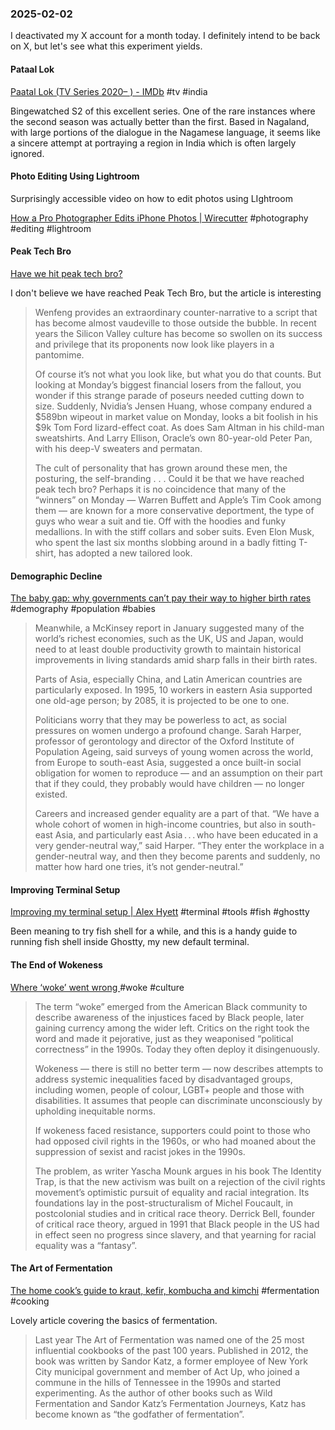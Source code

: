 ### 2025-02-02
I deactivated my X account for a month today. I definitely intend to be back on X, but let's see what this experiment yields.
#### Pataal Lok
[Paatal Lok (TV Series 2020– ) - IMDb](https://www.imdb.com/title/tt9680440/) #tv #india 

Bingewatched S2 of this excellent series. One of the rare instances where the second season was actually better than the first. Based in Nagaland, with large portions of the dialogue in the Nagamese language, it seems like a sincere attempt at portraying a region in India which is often largely ignored.

#### Photo Editing Using Lightroom
Surprisingly accessible video on how to edit photos using LIghtroom

[How a Pro Photographer Edits iPhone Photos \| Wirecutter](https://www.nytimes.com/wirecutter/blog/how-a-pro-photographer-edits-iphone-photos/) #photography #editing #lightroom

#### Peak Tech Bro
[Have we hit peak tech bro?](https://www.ft.com/content/cd2966ed-c458-4485-87a8-a483b79b8457)

I don't believe we have reached Peak Tech Bro, but the article is interesting

> Wenfeng provides an extraordinary counter-narrative to a script that has become almost vaudeville to those outside the bubble. In recent years the Silicon Valley culture has become so swollen on its success and privilege that its proponents now look like players in a pantomime. 
> 
> Of course it’s not what you look like, but what you do that counts. But looking at Monday’s biggest financial losers from the fallout, you wonder if this strange parade of poseurs needed cutting down to size. Suddenly, Nvidia’s Jensen Huang, whose company endured a $589bn wipeout in market value on Monday, looks a bit foolish in his $9k Tom Ford lizard-effect coat. As does Sam Altman in his child-man sweatshirts. And Larry Ellison, Oracle’s own 80-year-old Peter Pan, with his deep-V sweaters and permatan. 
> 
> The cult of personality that has grown around these men, the posturing, the self-branding . . . Could it be that we have reached peak tech bro? Perhaps it is no coincidence that many of the “winners” on Monday — Warren Buffett and Apple’s Tim Cook among them — are known for a more conservative deportment, the type of guys who wear a suit and tie. Off with the hoodies and funky medallions. In with the stiff collars and sober suits. Even Elon Musk, who spent the last six months slobbing around in a badly fitting T-shirt, has adopted a new tailored look.

#### Demographic Decline
[The baby gap: why governments can’t pay their way to higher birth rates](https://www.ft.com/content/2f4e8e43-ab36-4703-b168-0ab56a0a32bc) #demography #population #babies 

> Meanwhile, a McKinsey report in January suggested many of the world’s richest economies, such as the UK, US and Japan, would need to at least double productivity growth to maintain historical improvements in living standards amid sharp falls in their birth rates.
> 
> Parts of Asia, especially China, and Latin American countries are particularly exposed. In 1995, 10 workers in eastern Asia supported one old-age person; by 2085, it is projected to be one to one.
> 
> 
> Politicians worry that they may be powerless to act, as social pressures on women undergo a profound change. Sarah Harper, professor of gerontology and director of the Oxford Institute of Population Ageing, said surveys of young women across the world, from Europe to south-east Asia, suggested a once built-in social obligation for women to reproduce — and an assumption on their part that if they could, they probably would have children — no longer existed.
> 
> Careers and increased gender equality are a part of that. “We have a whole cohort of women in high-income countries, but also in south-east Asia, and particularly east Asia . . . who have been educated in a very gender-neutral way,” said Harper. “They enter the workplace in a gender-neutral way, and then they become parents and suddenly, no matter how hard one tries, it’s not gender-neutral.” 

#### Improving Terminal Setup
[Improving my terminal setup | Alex Hyett](https://www.alexhyett.com/newsletter/improving-my-terminal-setup/?ref=labnotes.org) #terminal #tools #fish #ghostty

Been meaning to try fish shell for a while, and this is a handy guide to running fish shell inside Ghostty, my new default terminal.

#### The End of Wokeness
[Where ‘woke’ went wrong ](https://www.ft.com/content/5ba3c3a8-8ccb-414e-b299-41f5b0e29021) #woke #culture 

> The term “woke” emerged from the American Black community to describe awareness of the injustices faced by Black people, later gaining currency among the wider left. Critics on the right took the word and made it pejorative, just as they weaponised “political correctness” in the 1990s. Today they often deploy it disingenuously.
>   
> Wokeness — there is still no better term — now describes attempts to address systemic inequalities faced by disadvantaged groups, including women, people of colour, LGBT+ people and those with disabilities. It assumes that people can discriminate unconsciously by upholding inequitable norms.
>   
> If wokeness faced resistance, supporters could point to those who had opposed civil rights in the 1960s, or who had moaned about the suppression of sexist and racist jokes in the 1990s.
> 
> The problem, as writer Yascha Mounk argues in his book The Identity Trap, is that the new activism was built on a rejection of the civil rights movement’s optimistic pursuit of equality and racial integration. Its foundations lay in the post-structuralism of Michel Foucault, in postcolonial studies and in critical race theory. Derrick Bell, founder of critical race theory, argued in 1991 that Black people in the US had in effect seen no progress since slavery, and that yearning for racial equality was a “fantasy”.

#### The Art of Fermentation
[The home cook’s guide to kraut, kefir, kombucha and kimchi](https://www.ft.com/content/a0a45bd5-310d-40aa-b74e-106240225003) #fermentation #cooking

Lovely article covering the basics of fermentation.

> Last year The Art of Fermentation was named one of the 25 most influential cookbooks of the past 100 years. Published in 2012, the book was written by Sandor Katz, a former employee of New York City municipal government and member of Act Up, who joined a commune in the hills of Tennessee in the 1990s and started experimenting. As the author of other books such as Wild Fermentation and Sandor Katz’s Fermentation Journeys, Katz has become known as “the godfather of fermentation”.